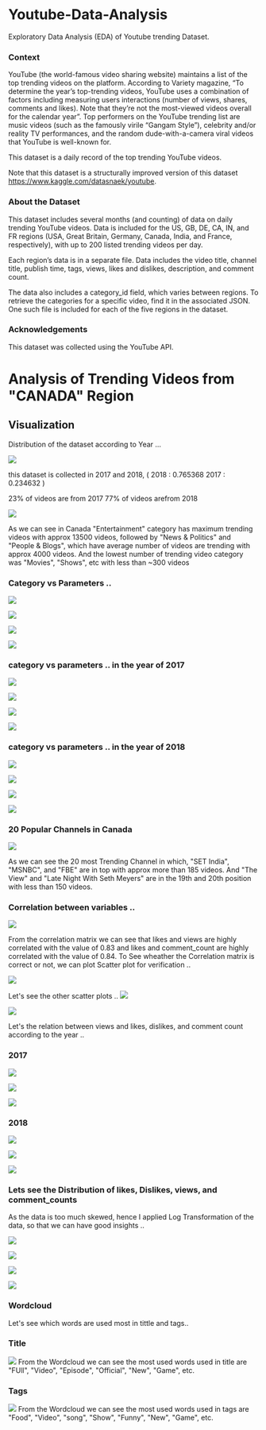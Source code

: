 # Youtube-Data-Analysis
Exploratory Data Analysis (EDA) of Youtube trending Dataset.

### Context
YouTube (the world-famous video sharing website) maintains a list of the top trending videos on the platform. According to Variety magazine, “To determine the year’s top-trending videos, YouTube uses a combination of factors including measuring users interactions (number of views, shares, comments and likes). Note that they’re not the most-viewed videos overall for the calendar year”. Top performers on the YouTube trending list are music videos (such as the famously virile “Gangam Style”), celebrity and/or reality TV performances, and the random dude-with-a-camera viral videos that YouTube is well-known for.

This dataset is a daily record of the top trending YouTube videos.

Note that this dataset is a structurally improved version of this dataset https://www.kaggle.com/datasnaek/youtube.

### About the Dataset
This dataset includes several months (and counting) of data on daily trending YouTube videos. Data is included for the US, GB, DE, CA, IN, and FR regions (USA, Great Britain, Germany, Canada, India, and France, respectively), with up to 200 listed trending videos per day.

Each region’s data is in a separate file. Data includes the video title, channel title, publish time, tags, views, likes and dislikes, description, and comment count.

The data also includes a category_id field, which varies between regions. To retrieve the categories for a specific video, find it in the associated JSON. One such file is included for each of the five regions in the dataset.

### Acknowledgements
This dataset was collected using the YouTube API.

# Analysis of Trending Videos from "CANADA" Region

## Visualization

Distribution of the dataset according to Year ...

![](/IMG_CA/Barplot/yearVSNo_of_videos.png)

this dataset is collected in 2017 and 2018,
( 2018 : 0.765368 
2017 : 0.234632 )

23% of videos are from 2017
77% of videos arefrom 2018

![](/IMG_CA/Barplot/categoryVSno_of_videos.png)

As we can see in Canada "Entertainment" category has maximum trending videos with approx 13500 videos, followed by "News & Politics" and "People & Blogs", which have average number of videos are trending with approx 4000 videos. And the lowest number of trending video category was "Movies", "Shows", etc with less than ~300 videos

### Category vs Parameters ..

![](/IMG_CA/Barplot/categoryVScomment_count.png)

![](/IMG_CA/Barplot/categoryVSdislikes.png)

![](/IMG_CA/Barplot/categoryVSlikes.png)

![](/IMG_CA/Barplot/categoryVSviews.png)

### category vs parameters .. in the year of 2017

![](/IMG_CA/Barplot/catVScomment_count_2017.png)

![](/IMG_CA/Barplot/catVSdislikes_2017.png)

![](/IMG_CA/Barplot/catVSlikes_2017.png)

![](/IMG_CA/Barplot/catVSviews_2017.png)

### category vs parameters .. in the year of 2018

![](/IMG_CA/Barplot/catVScomment_count_2018.png)

![](/IMG_CA/Barplot/catVSdislikes_2018.png)

![](/IMG_CA/Barplot/catVSlikes_2018.png)

![](/IMG_CA/Barplot/catVSviews_2018.png)

### 20 Popular Channels in Canada

![](/IMG_CA/Barplot/popular_channel.png)

As we can see the 20 most Trending Channel in which, "SET India", "MSNBC", and "FBE" are in top with approx more than 185 videos.
And "The View" and "Late Night With Seth Meyers" are in the 19th and 20th position with less than 150 videos.

### Correlation between variables ..

![](/IMG_CA/correlation/corr.png)

From the correlation matrix we can see that likes and views are highly correlated with the value of 0.83 and likes and comment_count are highly correlated with the value of 0.84.
To See wheather the Correlation matrix is correct or not, we can plot Scatter plot for verification ..

![](/IMG_CA/Scatterplot/viewsVSlikes.png)

Let's see the other scatter plots ..
![](/IMG_CA/Scatterplot/viewsVSdislikes.png)

![](/IMG_CA/Scatterplot/viewsVScomment_count.png)

Let's the relation between views and likes, dislikes, and comment count according to the year ..
### 2017
![](/IMG_CA/Scatterplot/viewsVSlikes_2017.png)

![](/IMG_CA/Scatterplot/viewsVSdislikes_2017.png)

![](/IMG_CA/Scatterplot/viewsVScomment_count_2017.png)

### 2018
![](/IMG_CA/Scatterplot/viewsVSlikes_2018.png)

![](/IMG_CA/Scatterplot/viewsVSdislikes_2018.png)

![](/IMG_CA/Scatterplot/viewsVScomment_count_2018.png)

### Lets see the Distribution of likes, Dislikes, views, and comment_counts
As the data is too much skewed, hence I applied Log Transformation of the data, so that we can have good insights ..

![](/IMG_CA/LogPDFs/log_likes.png)

![](/IMG_CA/LogPDFs/log_dislikess.png)

![](/IMG_CA/LogPDFs/log_views.png)

![](/IMG_CA/LogPDFs/log_comment_count.png)

### Wordcloud
Let's see which words are used most in tittle and tags..

### Title
![](/IMG_CA/WordCLoud/title.png)
From the Wordcloud we can see the most used words used in title are "FUll", "Video", "Episode", "Official", "New", "Game", etc.

### Tags
![](/IMG_CA/WordCLoud/tags.png)
From the Wordcloud we can see the most used words used in tags are "Food", "Video", "song", "Show", "Funny", "New", "Game", etc.

